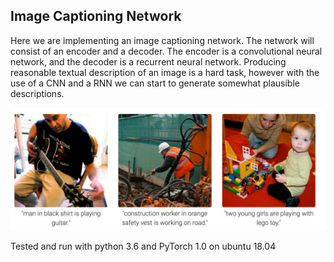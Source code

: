 ## Image Captioning Network

Here we are implementing an image captioning network. The network will consist of an encoder and a decoder. The encoder is a convolutional neural network, and the decoder is a recurrent neural network. Producing reasonable textual description of an image is a hard task, however with the use of a CNN and a RNN we can start to generate somewhat plausible descriptions.

![alt text](https://github.com/henriklg/image-captioning-network/blob/master/example.png "Example of input/output of network")

Tested and run with python 3.6 and PyTorch 1.0 on ubuntu 18.04
